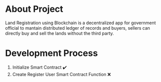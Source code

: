 # About Project
Land Registration using Blockchain is a decentralized app for government official to mantain distributed ledger of records and buyers, sellers can directly buy and sell the lands without the third party.

# Development Process
1. Initialize Smart Contract :heavy_check_mark:
2. Create Register User Smart Contract Function :x: